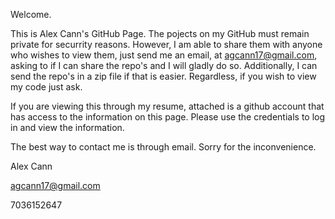 Welcome. 

This is Alex Cann's GitHub Page. The pojects on my GitHub must remain private for securrity reasons.
However, I am able to share them with anyone who wishes to view them, just send me an email, at 
agcann17@gmail.com, asking to if I can share the repo's and I will gladly do so. Additionally,
I can send the repo's in a zip file if that is easier. Regardless, if you wish to view my code
just ask. 

If you are viewing this through my resume, attached is a github account that has access to the information
on this page. Please use the credentials to log in and view the information.

The best way to contact me is through email. 
Sorry for the inconvenience. 


Alex Cann

agcann17@gmail.com

7036152647
